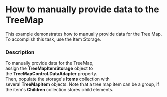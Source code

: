 # How to manually provide data to the TreeMap


<p>This example demonstrates how to manually provide data for the Tree Map. To accomplish this task, use the Item Storage.</p>


<h3>Description</h3>

<p>To manually provide data for the TreeMap, assign&nbsp;the&nbsp;<strong>TreeMapItemStorage</strong>&nbsp;object to the&nbsp;<strong>TreeMapControl.DataAdapter</strong>&nbsp;property.<br />Then, populate the storage's&nbsp;<strong>Items</strong>&nbsp;collection with several&nbsp;<strong>TreeMapItem</strong>&nbsp;objects. Note that&nbsp;a tree map&nbsp;item can be a group, if the item's&nbsp;<strong>Children</strong>&nbsp;collection stores child elements.</p>

<br/>


